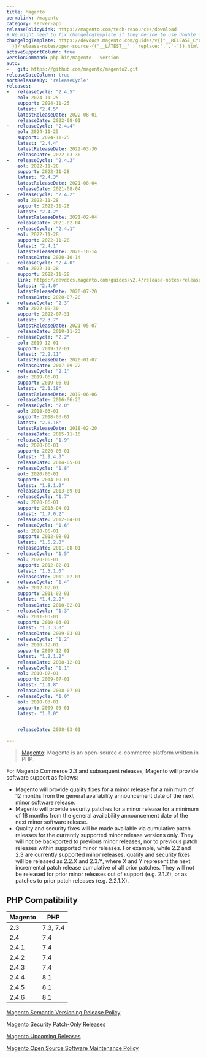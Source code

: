 ```yaml
---
title: Magento
permalink: /magento
category: server-app
releasePolicyLink: https://magento.com/tech-resources/download
# We might need to fix changelogTemplate if they decide to use double digit version numbers
changelogTemplate: https://devdocs.magento.com/guides/v{{"__RELEASE_CYCLE__" | slice:0,3
  }}/release-notes/open-source-{{"__LATEST__" | replace:'.','-'}}.html
activeSupportColumn: true
versionCommand: php bin/magento --version
auto:
-   git: https://github.com/magento/magento2.git
releaseDateColumn: true
sortReleasesBy: 'releaseCycle'
releases:
-   releaseCycle: "2.4.5"
    eol: 2024-11-25
    support: 2024-11-25
    latest: "2.4.5"
    latestReleaseDate: 2022-08-01
    releaseDate: 2022-08-01
-   releaseCycle: "2.4.4"
    eol: 2024-11-25
    support: 2024-11-25
    latest: "2.4.4"
    latestReleaseDate: 2022-03-30
    releaseDate: 2022-03-30
-   releaseCycle: "2.4.3"
    eol: 2022-11-28
    support: 2022-11-28
    latest: "2.4.3"
    latestReleaseDate: 2021-08-04
    releaseDate: 2021-08-04
-   releaseCycle: "2.4.2"
    eol: 2022-11-28
    support: 2022-11-28
    latest: "2.4.2"
    latestReleaseDate: 2021-02-04
    releaseDate: 2021-02-04
-   releaseCycle: "2.4.1"
    eol: 2022-11-28
    support: 2022-11-28
    latest: "2.4.1"
    latestReleaseDate: 2020-10-14
    releaseDate: 2020-10-14
-   releaseCycle: "2.4.0"
    eol: 2022-11-28
    support: 2022-11-28
    link: https://devdocs.magento.com/guides/v2.4/release-notes/release-notes-2-4-0-open-source.html
    latest: "2.4.0"
    latestReleaseDate: 2020-07-20
    releaseDate: 2020-07-20
-   releaseCycle: "2.3"
    eol: 2022-09-30
    support: 2022-07-31
    latest: "2.3.7"
    latestReleaseDate: 2021-05-07
    releaseDate: 2018-11-23
-   releaseCycle: "2.2"
    eol: 2019-12-01
    support: 2019-12-01
    latest: "2.2.11"
    latestReleaseDate: 2020-01-07
    releaseDate: 2017-09-22
-   releaseCycle: "2.1"
    eol: 2019-06-01
    support: 2019-06-01
    latest: "2.1.18"
    latestReleaseDate: 2019-06-06
    releaseDate: 2016-06-23
-   releaseCycle: "2.0"
    eol: 2018-03-01
    support: 2018-03-01
    latest: "2.0.18"
    latestReleaseDate: 2018-02-20
    releaseDate: 2015-11-16
-   releaseCycle: "1.9"
    eol: 2020-06-01
    support: 2020-06-01
    latest: "1.9.4.3"
    releaseDate: 2014-05-01
-   releaseCycle: "1.8"
    eol: 2020-06-01
    support: 2014-09-01
    latest: "1.8.1.0"
    releaseDate: 2013-09-01
-   releaseCycle: "1.7"
    eol: 2020-06-01
    support: 2013-04-01
    latest: "1.7.0.2"
    releaseDate: 2012-04-01
-   releaseCycle: "1.6"
    eol: 2020-06-01
    support: 2012-08-01
    latest: "1.6.2.0"
    releaseDate: 2011-08-01
-   releaseCycle: "1.5"
    eol: 2020-06-01
    support: 2012-02-01
    latest: "1.5.1.0"
    releaseDate: 2011-02-01
-   releaseCycle: "1.4"
    eol: 2012-02-01
    support: 2011-02-01
    latest: "1.4.2.0"
    releaseDate: 2010-02-01
-   releaseCycle: "1.3"
    eol: 2011-03-01
    support: 2010-03-01
    latest: "1.3.3.0"
    releaseDate: 2009-03-01
-   releaseCycle: "1.2"
    eol: 2010-12-01
    support: 2009-12-01
    latest: "1.2.1.2"
    releaseDate: 2008-12-01
-   releaseCycle: "1.1"
    eol: 2010-07-01
    support: 2009-07-01
    latest: "1.1.8"
    releaseDate: 2008-07-01
-   releaseCycle: "1.0"
    eol: 2010-03-01
    support: 2009-03-01
    latest: "1.0.0"


    releaseDate: 2008-03-01

---
```


> [Magento](https://magento.com/): Magento is an open-source e-commerce platform written in PHP.

For Magento Commerce 2.3 and subsequent releases, Magento will provide software support as follows:
* Magento will provide quality fixes for a minor release for a minimum of 12 months from the general availability announcement date of the next minor software release.
* Magento will provide security patches for a minor release for a minimum of 18 months from the general availability announcement date of the next minor software release.
* Quality and security fixes will be made available via cumulative patch releases for the currently supported minor release versions only. They will not be backported to previous minor releases, nor to previous patch releases within supported minor releases. For example, while 2.2 and 2.3 are currently supported minor releases, quality and security fixes will be released as 2.2.X and 2.3.Y, where X and Y represent the next incremental patch release cumulative of all prior patches. They will not be released for prior minor releases out of support (e.g. 2.1.Z), or as patches to prior patch releases (e.g. 2.2.1.X).

## PHP Compatibility

Magento | PHP
--------|---------
2.3     | 7.3, 7.4
2.4     | 7.4
2.4.1   | 7.4
2.4.2   | 7.4
2.4.3   | 7.4
2.4.4   | 8.1
2.4.5   | 8.1
2.4.6   | 8.1

[Magento Semantic Versioning Release Policy](https://devdocs.magento.com/release/policy/)

[Magento Security Patch-Only Releases](https://community.magento.com/t5/Magento-DevBlog/Introducing-the-New-Security-only-Patch-Release/ba-p/141287)

[Magento Upcoming Releases](https://devdocs.magento.com/release/)

[Magento Open Source Software Maintenance Policy](https://magento.com/sites/default/files/magento-open-source-software-maintenance-policy.pdf)
